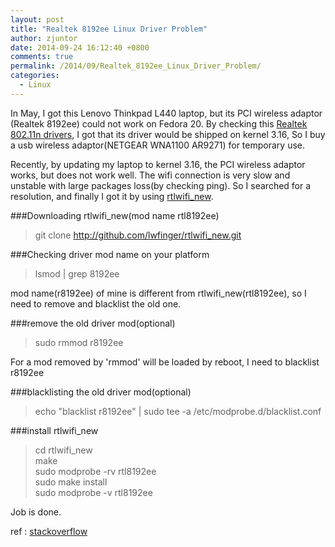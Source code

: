 ```yaml
---
layout: post
title: "Realtek 8192ee Linux Driver Problem"
author: zjuntor
date: 2014-09-24 16:12:40 +0800
comments: true
permalink: /2014/09/Realtek_8192ee_Linux_Driver_Problem/
categories:
  - Linux
---
```


In May, I got this Lenovo Thinkpad L440 laptop, but its PCI wireless adaptor (Realtek 8192ee) could not work on Fedora 20. By checking this <a href="http://wireless.kernel.org/en/users/Drivers/rtl819x" target="_blank">Realtek 802.11n drivers</a>, I got that its driver would be shipped on kernel 3.16, So I buy a usb wireless adaptor(NETGEAR WNA1100 AR9271) for temporary use.

Recently, by updating my laptop to kernel 3.16, the PCI wireless adaptor works, but does not work well. The wifi connection is very slow and unstable with large packages loss(by checking ping). So I searched for a resolution, and finally I got it by using <a href="https://github.com/lwfinger/rtlwifi_new/" target="_blank">rtlwifi_new</a>. 

###Downloading rtlwifi_new(mod name rtl8192ee)
>git clone http://github.com/lwfinger/rtlwifi_new.git

###Checking driver mod name on your platform
> lsmod \| grep 8192ee

mod name(r8192ee) of mine is different from rtlwifi_new(rtl8192ee), so I need to remove and blacklist the old one.

###remove the old driver mod(optional)
>sudo rmmod r8192ee

For a mod removed by 'rmmod' will be loaded by reboot, I need to blacklist r8192ee

###blacklisting the old driver mod(optional)
>echo "blacklist r8192ee" \| sudo tee -a /etc/modprobe.d/blacklist.conf


###install rtlwifi_new
>cd rtlwifi_new<br />
>make<br />
>sudo modprobe -rv rtl8192ee<br />
>sudo make install<br />
>sudo modprobe -v rtl8192ee<br />

Job is done.


ref :  <a href="http://stackoverflow.com/questions/25396012/fedora-20-realtek-wifi-driver-slow-errors-drops-connection" target="_blank">stackoverflow</a>
